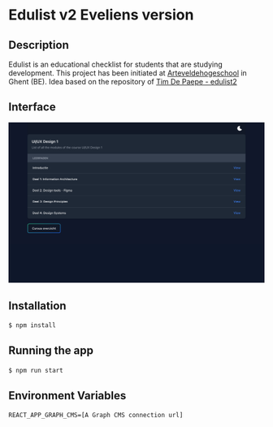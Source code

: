 # Edulist v2 Eveliens version

## Description

Edulist is an educational checklist for students that are studying development. This project has been initiated at [Arteveldehogeschool](https://www.arteveldehogeschool.be) in Ghent (BE). Idea based on the repository of [Tim De Paepe - edulist2](https://github.com/timdpaep/edulist2)

## Interface

![Alt text](/public/edulist-evr.png?raw=true "Screenshot")

## Installation

```bash
$ npm install
```

## Running the app

```bash
$ npm run start
```

## Environment Variables

```
REACT_APP_GRAPH_CMS=[A Graph CMS connection url]
```
